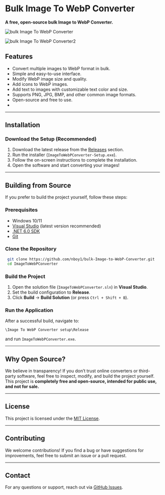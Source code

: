 # Bulk Image To WebP Converter

**A free, open-source bulk Image to WebP Converter.**

![bulk Image To WebP Converter](https://github.com/user-attachments/assets/2c136520-8144-471f-a787-2dc444c9f0e8)

![bulk Image To WebP Converter2](https://github.com/user-attachments/assets/597f1d75-1977-447b-ba80-1ffe41fdbf8c)

## Features

- Convert multiple images to WebP format in bulk.
- Simple and easy-to-use interface.
- Modify WebP image size and quality.
- Add icons to WebP images.
- Add text to images with customizable text color and size.
- Supports PNG, JPG, BMP, and other common image formats.
- Open-source and free to use.
- 

---

## Installation

### **Download the Setup (Recommended)**

1. Download the latest release from the [Releases](https://github.com/nboy1/bulk-Image-to-WebP-Converter/releases) section.
2. Run the installer (`ImageToWebPConverter-Setup.exe`).
3. Follow the on-screen instructions to complete the installation.
4. Open the software and start converting your images!

---

## Building from Source

If you prefer to build the project yourself, follow these steps:

### **Prerequisites**

- Windows 10/11
- [Visual Studio](https://visualstudio.microsoft.com/) (latest version recommended)
- [.NET 6.0 SDK](https://dotnet.microsoft.com/en-us/download/dotnet/6.0)
- [Git](https://git-scm.com/)

### **Clone the Repository**

```sh
 git clone https://github.com/nboy1/bulk-Image-to-WebP-Converter.git
 cd ImageToWebPConverter
```

### **Build the Project**

1. Open the solution file (`ImageToWebPConverter.sln`) in **Visual Studio**.
2. Set the build configuration to **Release**.
3. Click **Build** → **Build Solution** (or press `Ctrl + Shift + B`).

### **Run the Application**

After a successful build, navigate to:

```
\Image To WebP Converter setup\Release
```

and run `ImageToWebPConverter.exe`.

---

## Why Open Source?

We believe in transparency! If you don’t trust online converters or third-party software, feel free to inspect, modify, and build the project yourself. This project is **completely free and open-source, intended for public use, and not for sale.**

---

## License

This project is licensed under the [MIT License](LICENSE).

---

## Contributing

We welcome contributions! If you find a bug or have suggestions for improvements, feel free to submit an issue or a pull request.

---

## Contact

For any questions or support, reach out via [GitHub Issues](https://github.com/nboy1/bulk-Image-to-WebP-Converter/issues).

